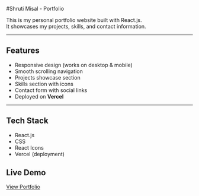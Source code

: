 #Shruti Misal - Portfolio

This is my personal portfolio website built with React.js.  
It showcases my projects, skills, and contact information.

---

## Features
- Responsive design (works on desktop & mobile)
- Smooth scrolling navigation
- Projects showcase section
- Skills section with icons
- Contact form with social links
- Deployed on **Vercel**

---

## Tech Stack
- React.js
- CSS
- React Icons
- Vercel (deployment)




## Live Demo
[View Portfolio](https://shruti-portfolio.vercel.app)



 
